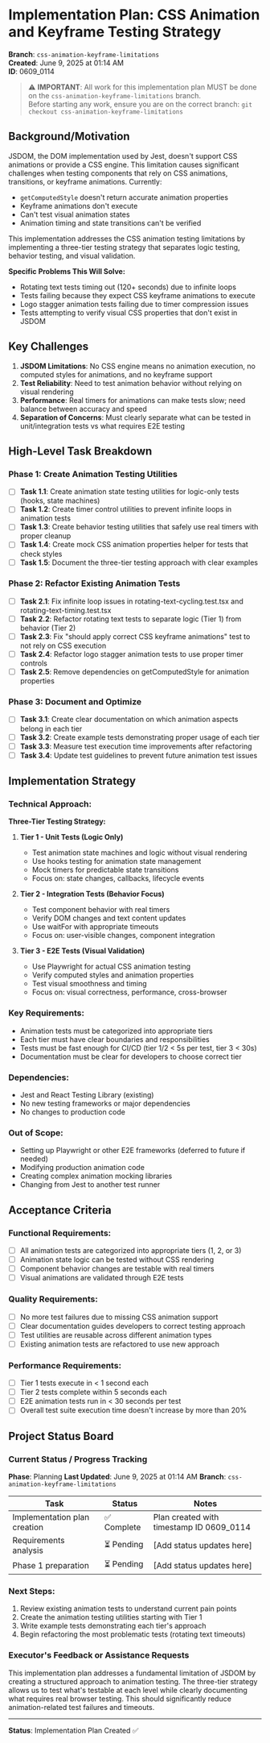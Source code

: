 # Implementation Plan: CSS Animation and Keyframe Testing Strategy

**Branch**: `css-animation-keyframe-limitations`  
**Created**: June 9, 2025 at 01:14 AM  
**ID**: 0609_0114

> ⚠️ **IMPORTANT**: All work for this implementation plan MUST be done on the `css-animation-keyframe-limitations` branch.  
> Before starting any work, ensure you are on the correct branch: `git checkout css-animation-keyframe-limitations`

## Background/Motivation

JSDOM, the DOM implementation used by Jest, doesn't support CSS animations or provide a CSS engine. This limitation causes significant challenges when testing components that rely on CSS animations, transitions, or keyframe animations. Currently:

- `getComputedStyle` doesn't return accurate animation properties
- Keyframe animations don't execute
- Can't test visual animation states
- Animation timing and state transitions can't be verified

This implementation addresses the CSS animation testing limitations by implementing a three-tier testing strategy that separates logic testing, behavior testing, and visual validation.

**Specific Problems This Will Solve:**
- Rotating text tests timing out (120+ seconds) due to infinite loops
- Tests failing because they expect CSS keyframe animations to execute
- Logo stagger animation tests failing due to timer compression issues
- Tests attempting to verify visual CSS properties that don't exist in JSDOM

## Key Challenges

1. **JSDOM Limitations**: No CSS engine means no animation execution, no computed styles for animations, and no keyframe support
2. **Test Reliability**: Need to test animation behavior without relying on visual rendering
3. **Performance**: Real timers for animations can make tests slow; need balance between accuracy and speed
4. **Separation of Concerns**: Must clearly separate what can be tested in unit/integration tests vs what requires E2E testing

## High-Level Task Breakdown

### Phase 1: Create Animation Testing Utilities
- [ ] **Task 1.1**: Create animation state testing utilities for logic-only tests (hooks, state machines)
- [ ] **Task 1.2**: Create timer control utilities to prevent infinite loops in animation tests
- [ ] **Task 1.3**: Create behavior testing utilities that safely use real timers with proper cleanup
- [ ] **Task 1.4**: Create mock CSS animation properties helper for tests that check styles
- [ ] **Task 1.5**: Document the three-tier testing approach with clear examples

### Phase 2: Refactor Existing Animation Tests
- [ ] **Task 2.1**: Fix infinite loop issues in rotating-text-cycling.test.tsx and rotating-text-timing.test.tsx
- [ ] **Task 2.2**: Refactor rotating text tests to separate logic (Tier 1) from behavior (Tier 2)
- [ ] **Task 2.3**: Fix "should apply correct CSS keyframe animations" test to not rely on CSS execution
- [ ] **Task 2.4**: Refactor logo stagger animation tests to use proper timer controls
- [ ] **Task 2.5**: Remove dependencies on getComputedStyle for animation properties

### Phase 3: Document and Optimize
- [ ] **Task 3.1**: Create clear documentation on which animation aspects belong in each tier
- [ ] **Task 3.2**: Create example tests demonstrating proper usage of each tier
- [ ] **Task 3.3**: Measure test execution time improvements after refactoring
- [ ] **Task 3.4**: Update test guidelines to prevent future animation test issues

## Implementation Strategy

### Technical Approach:

**Three-Tier Testing Strategy:**

1. **Tier 1 - Unit Tests (Logic Only)**
   - Test animation state machines and logic without visual rendering
   - Use hooks testing for animation state management
   - Mock timers for predictable state transitions
   - Focus on: state changes, callbacks, lifecycle events

2. **Tier 2 - Integration Tests (Behavior Focus)**
   - Test component behavior with real timers
   - Verify DOM changes and text content updates
   - Use waitFor with appropriate timeouts
   - Focus on: user-visible changes, component integration

3. **Tier 3 - E2E Tests (Visual Validation)**
   - Use Playwright for actual CSS animation testing
   - Verify computed styles and animation properties
   - Test visual smoothness and timing
   - Focus on: visual correctness, performance, cross-browser

### Key Requirements:
- Animation tests must be categorized into appropriate tiers
- Each tier must have clear boundaries and responsibilities
- Tests must be fast enough for CI/CD (tier 1/2 < 5s per test, tier 3 < 30s)
- Documentation must be clear for developers to choose correct tier

### Dependencies:
- Jest and React Testing Library (existing)
- No new testing frameworks or major dependencies
- No changes to production code

### Out of Scope:
- Setting up Playwright or other E2E frameworks (deferred to future if needed)
- Modifying production animation code
- Creating complex animation mocking libraries
- Changing from Jest to another test runner

## Acceptance Criteria

### Functional Requirements:
- [ ] All animation tests are categorized into appropriate tiers (1, 2, or 3)
- [ ] Animation state logic can be tested without CSS rendering
- [ ] Component behavior changes are testable with real timers
- [ ] Visual animations are validated through E2E tests

### Quality Requirements:
- [ ] No more test failures due to missing CSS animation support
- [ ] Clear documentation guides developers to correct testing approach
- [ ] Test utilities are reusable across different animation types
- [ ] Existing animation tests are refactored to use new approach

### Performance Requirements:
- [ ] Tier 1 tests execute in < 1 second each
- [ ] Tier 2 tests complete within 5 seconds each
- [ ] E2E animation tests run in < 30 seconds per test
- [ ] Overall test suite execution time doesn't increase by more than 20%

## Project Status Board

### Current Status / Progress Tracking
**Phase**: Planning
**Last Updated**: June 9, 2025 at 01:14 AM
**Branch**: `css-animation-keyframe-limitations`

| Task | Status | Notes |
|------|--------|-------|
| Implementation plan creation | ✅ Complete | Plan created with timestamp ID 0609_0114 |
| Requirements analysis | ⏳ Pending | [Add status updates here] |
| Phase 1 preparation | ⏳ Pending | [Add status updates here] |

### Next Steps:
1. Review existing animation tests to understand current pain points
2. Create the animation testing utilities starting with Tier 1
3. Write example tests demonstrating each tier's approach
4. Begin refactoring the most problematic tests (rotating text timeouts)

### Executor's Feedback or Assistance Requests
This implementation plan addresses a fundamental limitation of JSDOM by creating a structured approach to animation testing. The three-tier strategy allows us to test what's testable at each level while clearly documenting what requires real browser testing. This should significantly reduce animation-related test failures and timeouts.

---

**Status**: Implementation Plan Created ✅
